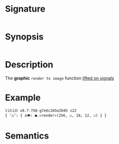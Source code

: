 # Signature
```vikid-signature
```

# Synopsis
```vikid-synopsis
```

# Description
The __graphic__ `render to image` function [lifted on signals](/refman/concepts/pure_functions)

# Example
```vikid-script
𝕍i𝕂i𝔻 v0.7-750-g7e6c265e2b95 s22
{ ‘⌂’: { a👁: ●.«render»(256, ☑, 18, 12, ☑) } }
```




# Semantics
